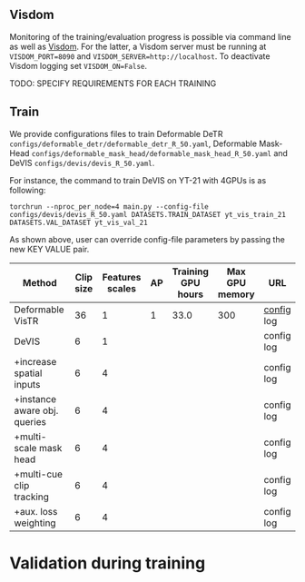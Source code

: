 ## Visdom
Monitoring of the training/evaluation progress is possible via command line as well as [Visdom](https://github.com/fossasia/visdom). 
For the latter, a Visdom server must be running at `VISDOM_PORT=8090` and `VISDOM_SERVER=http://localhost`. 
To deactivate Visdom logging set `VISDOM_ON=False`.

TODO: SPECIFY REQUIREMENTS FOR EACH TRAINING

## Train
We provide configurations files to train Deformable DeTR `configs/deformable_detr/deformable_detr_R_50.yaml`, Deformable Mask-Head `configs/deformable_mask_head/deformable_mask_head_R_50.yaml` and DeVIS `configs/devis/devis_R_50.yaml`.

For instance, the command to train DeVIS on YT-21 with 4GPUs is as following:

```
torchrun --nproc_per_node=4 main.py --config-file configs/devis/devis_R_50.yaml DATASETS.TRAIN_DATASET yt_vis_train_21 DATASETS.VAL_DATASET yt_vis_val_21
```
As shown above, user can override config-file parameters by passing the new KEY VALUE pair.    


| Method                        | Clip size | Features scales | AP  | Training<br/> GPU hours | Max GPU <br/>memory   | URL                                                                   |
|-------------------------------|-----------|-----------------|-----|-------------------------|-----------------------|-----------------------------------------------------------------------|
| Deformable VisTR              | 36        | 1               | 1   | 33.0                    | 300                   | [config](configs/devis/devis_ablation0_deformable_vistr.yaml)<br/>log |
| DeVIS                         | 6         | 1               |     |                         |                       | config<br/>log                                                        |
| +increase spatial inputs      | 6         | 4               |     |                         |                       | config<br/>log                                                        |
| +instance aware obj. queries  | 6         | 4               |     |                         |                       | config<br/>log                                                        |
| +multi-scale mask head        | 6         | 4               |     |                         |                       | config<br/>log                                                        |
| +multi-cue clip tracking      | 6         | 4               |     |                         |                       | config<br/>log                                                        |
| +aux. loss weighting          | 6         | 4               |     |                         |                       | config<br/>log                                                        |

# Validation during training
